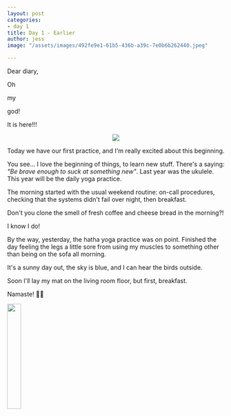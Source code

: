 ```yaml
---
layout: post
categories:
- day 1
title: Day 1 - Earlier
author: jess
image: "/assets/images/492fe9e1-61b5-436b-a39c-7e0b6b262440.jpeg"

---
```

Dear diary,

Oh

my

god!

It is here!!!

<center>
<img src="{{site.url}}{{site.baseurl}}/assets/images/d2341e58-2125-44bb-af0d-123b52bb0679.jpeg">
</center>

Today we have our first practice, and I'm really excited about this beginning.

You see... I love the beginning of things, to learn new stuff. There's a saying: _"Be brave enough to suck at something new"_. Last year was the ukulele. This year will be the daily yoga practice.

The morning started with the usual weekend routine: on-call procedures, checking that the systems didn't fail over night, then breakfast.

Don't you clone the smell of fresh coffee and cheese bread in the morning?!

I know I do!

By the way, yesterday, the hatha yoga practice was on point. Finished the day feeling the legs a little sore from using my muscles to something other than being on the sofa all morning.

It's a sunny day out, the sky is blue, and I can hear the birds outside.

Soon I'll lay my mat on the living room floor, but first, breakfast.

Namaste! 🧘‍♀️

<img width="25%" height="25%" src="{{site.url}}{{site.baseurl}}/assets/images/jess-signature.gif">
